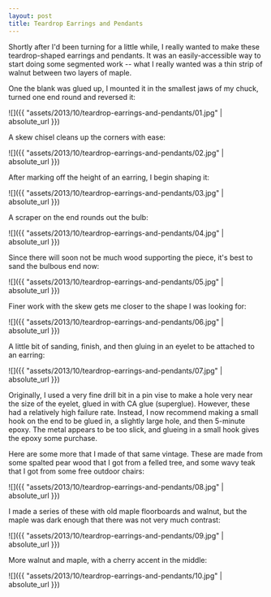 ```yaml
---
layout: post
title: Teardrop Earrings and Pendants
---
```

Shortly after I'd been turning for a little while, I really wanted to make these
teardrop-shaped earrings and pendants. It was an easily-accessible way to start
doing some segmented work -- what I really wanted was a thin strip of walnut
between two layers of maple.

One the blank was glued up, I mounted it in the smallest jaws of my chuck,
turned one end round and reversed it:

![]({{ "assets/2013/10/teardrop-earrings-and-pendants/01.jpg" | absolute_url }})

A skew chisel cleans up the corners with ease:

![]({{ "assets/2013/10/teardrop-earrings-and-pendants/02.jpg" | absolute_url }})

After marking off the height of an earring, I begin shaping it:

![]({{ "assets/2013/10/teardrop-earrings-and-pendants/03.jpg" | absolute_url }})

A scraper on the end rounds out the bulb:

![]({{ "assets/2013/10/teardrop-earrings-and-pendants/04.jpg" | absolute_url }})

Since there will soon not be much wood supporting the piece, it's best to sand
the bulbous end now:

![]({{ "assets/2013/10/teardrop-earrings-and-pendants/05.jpg" | absolute_url }})

Finer work with the skew gets me closer to the shape I was looking for:

![]({{ "assets/2013/10/teardrop-earrings-and-pendants/06.jpg" | absolute_url }})

A little bit of sanding, finish, and then gluing in an eyelet to be attached to
an earring:

![]({{ "assets/2013/10/teardrop-earrings-and-pendants/07.jpg" | absolute_url }})

Originally, I used a very fine drill bit in a pin vise to make a hole very near
the size of the eyelet, glued in with CA glue (superglue). However, these had a
relatively high failure rate. Instead, I now recommend making a small hook on
the end to be glued in, a slightly large hole, and then 5-minute epoxy. The
metal appears to be too slick, and glueing in a small hook gives the epoxy some
purchase.

Here are some more that I made of that same vintage. These are made from some
spalted pear wood that I got from a felled tree, and some wavy teak that I got
from some free outdoor chairs:

![]({{ "assets/2013/10/teardrop-earrings-and-pendants/08.jpg" | absolute_url }})

I made a series of these with old maple floorboards and walnut, but the maple
was dark enough that there was not very much contrast:

![]({{ "assets/2013/10/teardrop-earrings-and-pendants/09.jpg" | absolute_url }})

More walnut and maple, with a cherry accent in the middle:

![]({{ "assets/2013/10/teardrop-earrings-and-pendants/10.jpg" | absolute_url }})

